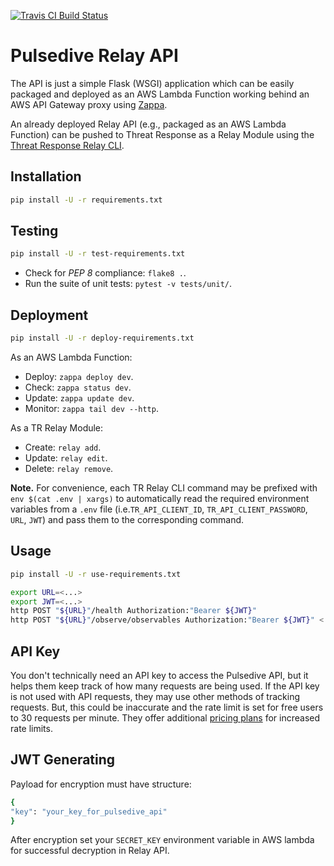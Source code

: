 [![Travis CI Build Status](https://travis-ci.com/CiscoSecurity/tr-05-serverless-pulsedive.svg?branch=develop)](https://api.travis-ci.com/CiscoSecurity/tr-05-serverless-pulsedive)

# Pulsedive Relay API

The API is just a simple Flask (WSGI) application which can be easily
packaged and deployed as an AWS Lambda Function working behind an AWS API
Gateway proxy using [Zappa](https://github.com/Miserlou/Zappa).

An already deployed Relay API (e.g., packaged as an AWS Lambda Function) can
be pushed to Threat Response as a Relay Module using the
[Threat Response Relay CLI](https://github.com/threatgrid/tr-lambda-relay).

## Installation

```bash
pip install -U -r requirements.txt
```

## Testing

```bash
pip install -U -r test-requirements.txt
```

- Check for *PEP 8* compliance: `flake8 .`.
- Run the suite of unit tests: `pytest -v tests/unit/`.

## Deployment

```bash
pip install -U -r deploy-requirements.txt
```

As an AWS Lambda Function:
- Deploy: `zappa deploy dev`.
- Check: `zappa status dev`.
- Update: `zappa update dev`.
- Monitor: `zappa tail dev --http`.

As a TR Relay Module:
- Create: `relay add`.
- Update: `relay edit`.
- Delete: `relay remove`.

**Note.** For convenience, each TR Relay CLI command may be prefixed with
`env $(cat .env | xargs)` to automatically read the required environment
variables from a `.env` file (i.e.`TR_API_CLIENT_ID`, `TR_API_CLIENT_PASSWORD`,
`URL`, `JWT`) and pass them to the corresponding command.

## Usage

```bash
pip install -U -r use-requirements.txt
```

```bash
export URL=<...>
export JWT=<...>
http POST "${URL}"/health Authorization:"Bearer ${JWT}"
http POST "${URL}"/observe/observables Authorization:"Bearer ${JWT}" < observables.json
```
## API Key

You don't technically need an API key to access the Pulsedive API, but it helps them keep
track of how many requests are being used. If the API key is not used with API
requests, they may use other methods of tracking requests. But, this could be inaccurate 
and the rate limit is set for free users to 30 requests per minute.
They offer additional [pricing plans](https://pulsedive.com/about/?q=api) for increased rate limits. 

## JWT Generating

Payload for encryption must have structure:
```bash
{
"key": "your_key_for_pulsedive_api"
}
```

After encryption set your `SECRET_KEY` environment 
variable in AWS lambda for successful decryption in Relay API.
